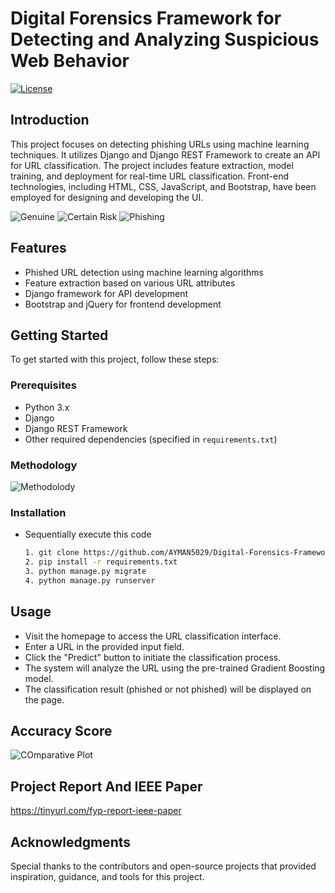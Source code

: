 # Digital Forensics Framework for Detecting and Analyzing Suspicious Web Behavior


[![License](https://img.shields.io/badge/license-MIT-blue.svg)](LICENSE)

## Introduction
This project focuses on detecting phishing URLs using machine learning techniques. It utilizes Django and Django REST Framework to create an API for URL classification. The project includes feature extraction, model training, and deployment for real-time URL classification. Front-end technologies, including HTML, CSS, JavaScript, and Bootstrap, have been employed for designing and developing the UI.

![Genuine](https://github.com/user-attachments/assets/c0a075bf-eab2-455c-a407-bbfca8cbc021)
![Certain Risk](https://github.com/user-attachments/assets/21bcd7dc-1278-404b-8eca-c84bf54e6ba3)
![Phishing](https://github.com/user-attachments/assets/d0c66f22-0305-417d-93f8-bbb11cd6b2e2)

## Features

- Phished URL detection using machine learning algorithms
- Feature extraction based on various URL attributes
- Django framework for API development
- Bootstrap and jQuery for frontend development

## Getting Started

To get started with this project, follow these steps:

### Prerequisites

- Python 3.x
- Django
- Django REST Framework
- Other required dependencies (specified in `requirements.txt`)

### Methodology
![Methodolody](https://github.com/user-attachments/assets/8de46640-646c-4bf3-8f03-e5370a2ac7ae)

### Installation

- Sequentially execute this code  

   ```bash
  1. git clone https://github.com/AYMAN5029/Digital-Forensics-Framework-for-Detecting-and-Analyzing-Suspicious-Web-Behavior.git
  2. pip install -r requirements.txt
  3. python manage.py migrate
  4. python manage.py runserver
  ```
## Usage
- Visit the homepage to access the URL classification interface.
- Enter a URL in the provided input field.
- Click the "Predict" button to initiate the classification process.
- The system will analyze the URL using the pre-trained Gradient Boosting model.
- The classification result (phished or not phished) will be displayed on the page.

## Accuracy Score
![COmparative Plot](https://github.com/user-attachments/assets/50c7356d-248c-40d4-bd60-a2565f04083a)

## Project Report And IEEE Paper

https://tinyurl.com/fyp-report-ieee-paper

## Acknowledgments
Special thanks to the contributors and open-source projects that provided inspiration, guidance, and tools for this project.
